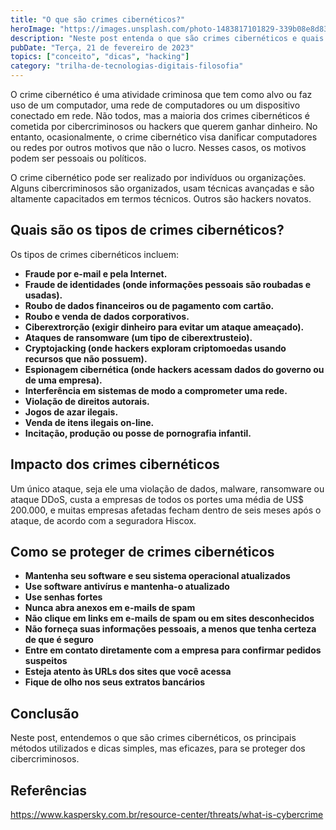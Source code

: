 ```yaml
---
title: "O que são crimes cibernéticos?"
heroImage: "https://images.unsplash.com/photo-1483817101829-339b08e8d83f?ixlib=rb-4.0.3&ixid=MnwxMjA3fDB8MHxzZWFyY2h8NXx8Y29kZSUyMGhhY2tlcnxlbnwwfHwwfHw%3D&auto=format&fit=crop&w=500&q=60"
description: "Neste post entenda o que são crimes cibernéticos e quais os principais métodos usados."
pubDate: "Terça, 21 de fevereiro de 2023"
topics: ["conceito", "dicas", "hacking"]
category: "trilha-de-tecnologias-digitais-filosofia"
---
```


O crime cibernético é uma atividade criminosa que tem como alvo ou faz uso de um computador, uma rede de computadores ou um dispositivo conectado em rede. Não todos, mas a maioria dos crimes cibernéticos é cometida por cibercriminosos ou hackers que querem ganhar dinheiro. No entanto, ocasionalmente, o crime cibernético visa danificar computadores ou redes por outros motivos que não o lucro. Nesses casos, os motivos podem ser pessoais ou políticos.

O crime cibernético pode ser realizado por indivíduos ou organizações. Alguns cibercriminosos são organizados, usam técnicas avançadas e são altamente capacitados em termos técnicos. Outros são hackers novatos.

## Quais são os tipos de crimes cibernéticos?

Os tipos de crimes cibernéticos incluem:

- **Fraude por e-mail e pela Internet.**
- **Fraude de identidades (onde informações pessoais são roubadas e usadas).**
- **Roubo de dados financeiros ou de pagamento com cartão.**
- **Roubo e venda de dados corporativos.**
- **Ciberextrorção (exigir dinheiro para evitar um ataque ameaçado).**
- **Ataques de ransomware (um tipo de ciberextrusteio).**
- **Cryptojacking (onde hackers exploram criptomoedas usando recursos que não possuem).**
- **Espionagem cibernética (onde hackers acessam dados do governo ou de uma empresa).**
- **Interferência em sistemas de modo a comprometer uma rede.**
- **Violação de direitos autorais.**
- **Jogos de azar ilegais.**
- **Venda de itens ilegais on-line.**
- **Incitação, produção ou posse de pornografia infantil.**

## Impacto dos crimes cibernéticos

Um único ataque, seja ele uma violação de dados, malware, ransomware ou ataque DDoS, custa a empresas de todos os portes uma média de US$ 200.000, e muitas empresas afetadas fecham dentro de seis meses após o ataque, de acordo com a seguradora Hiscox.

## Como se proteger de crimes cibernéticos

- **Mantenha seu software e seu sistema operacional atualizados**
- **Use software antivírus e mantenha-o atualizado**
- **Use senhas fortes**
- **Nunca abra anexos em e-mails de spam**
- **Não clique em links em e-mails de spam ou em sites desconhecidos**
- **Não forneça suas informações pessoais, a menos que tenha certeza de que é seguro**
- **Entre em contato diretamente com a empresa para confirmar pedidos suspeitos**
- **Esteja atento às URLs dos sites que você acessa**
- **Fique de olho nos seus extratos bancários**

## Conclusão

Neste post, entendemos o que são crimes cibernéticos, os principais métodos utilizados e dicas simples, mas eficazes, para se proteger dos cibercriminosos.

## Referências

<https://www.kaspersky.com.br/resource-center/threats/what-is-cybercrime>